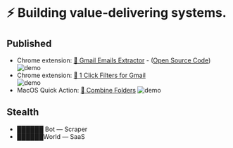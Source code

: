 # ⚡ Building value-delivering systems.

## Published
- Chrome extension: [💌 Gmail Emails Extractor](https://chrome.google.com/webstore/detail/gmail-emails-extractor/ellkphpnllmbahfkcifbdmbioaahflga) -  ([Open Source Code](https://github.com/leofritsch/gmail-emails-extractor))
![demo](https://lh3.googleusercontent.com/2RzmtG-5XvbzIw5W6KlxDh3lojaus34-97RUohrs3j_gh2TrAXmzRQk7Y7JGRmcXePHuo2qAL-8dqCRxBItq8Dxg=w640-h400-e365-rj-sc0x00ffffff)
- Chrome extension: [📮 1 Click Filters for Gmail](https://chrome.google.com/webstore/detail/pdokhkklnjljpcdopemmigpceokpdild/)             
![demo](https://lh3.googleusercontent.com/wEXltxCFyr3vdIbLTrNkQo_EW-M-gdFYjAVXTyXVed6gA55Dm2_X5MVJgLw57l4K5ELeDKB1c-qx6AzHTRy55jyiPA=w640-h400-e365-rj-sc0x00ffffff)
- MacOS Quick Action: [📁 Combine Folders](https://leofree.gumroad.com/l/combinefolders) ![demo](https://public-files.gumroad.com/l03wsrm8jfcgs97uaowpts1ezjjo)
## Stealth
- ██████ Bot — Scraper
- ██████World — SaaS
